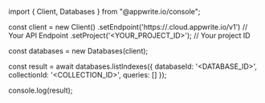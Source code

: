 import { Client, Databases } from "@appwrite.io/console";

const client = new Client()
    .setEndpoint('https://<REGION>.cloud.appwrite.io/v1') // Your API Endpoint
    .setProject('<YOUR_PROJECT_ID>'); // Your project ID

const databases = new Databases(client);

const result = await databases.listIndexes({
    databaseId: '<DATABASE_ID>',
    collectionId: '<COLLECTION_ID>',
    queries: []
});

console.log(result);

